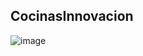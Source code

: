 ## CocinasInnovacion    

![image](https://github.com/user-attachments/assets/31f0c725-8beb-49f6-8a77-40627fb83706)

